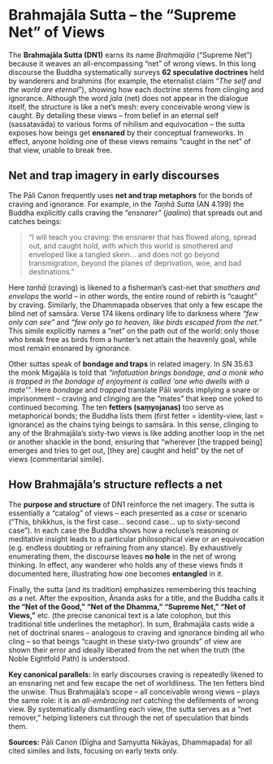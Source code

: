 
# Brahmajāla Sutta – the “Supreme Net” of Views

The **Brahmajāla Sutta (DN1)** earns its name *Brahmajāla* (“Supreme Net”) because it weaves an all-encompassing “net” of wrong views.  In this long discourse the Buddha systematically surveys **62 speculative doctrines** held by wanderers and brahmins (for example, the eternalist claim “*The self and the world are eternal*”), showing how each doctrine stems from clinging and ignorance.  Although the word *jala* (net) does not appear in the dialogue itself, the structure is like a net’s mesh: every conceivable wrong view is caught.  By detailing these views – from belief in an eternal self (sassatavāda) to various forms of nihilism and equivocation – the sutta exposes how beings get **ensnared** by their conceptual frameworks.  In effect, anyone holding one of these views remains “caught in the net” of that view, unable to break free.

## Net and trap imagery in early discourses

The Pāli Canon frequently uses **net and trap metaphors** for the bonds of craving and ignorance.  For example, in the *Taṇhā Sutta* (AN 4.199) the Buddha explicitly calls craving the *“ensnarer”* (*jaalino*) that spreads out and catches beings:

> “I will teach you craving: the ensnarer that has flowed along, spread out, and caught hold, with which this world is smothered and enveloped like a tangled skein… and does not go beyond transmigration, beyond the planes of deprivation, woe, and bad destinations.”

Here *tanhā* (craving) is likened to a fisherman’s cast-net that *smothers and envelops* the world – in other words, the entire round of rebirth is “caught” by craving.  Similarly, the Dhammapada observes that only a few escape the blind net of samsāra.  Verse 174 likens ordinary life to darkness where *“few only can see”* and *“few only go to heaven, like birds escaped from the net.”*  This simile explicitly names a “net” on the path out of the world: only those who break free as birds from a hunter’s net attain the heavenly goal, while most remain ensnared by ignorance.

Other suttas speak of **bondage and traps** in related imagery.  In SN 35.63 the monk Migajāla is told that *“infatuation brings bondage, and a monk who is trapped in the bondage of enjoyment is called ‘one who dwells with a mate’”*.  Here *bondage* and *trapped* translate Pāli words implying a snare or imprisonment – craving and clinging are the “mates” that keep one yoked to continued becoming.  The ten **fetters (saṃyojanas)** too serve as metaphorical bonds; the Buddha lists them (first fetter = identity-view, last = ignorance) as the chains tying beings to saṃsāra.  In this sense, clinging to any of the Brahmajāla’s sixty-two views is like adding another loop in the net or another shackle in the bond, ensuring that “wherever \[the trapped being] emerges and tries to get out, \[they are] caught and held” by the net of views (commentarial simile).

## How Brahmajāla’s structure reflects a net

The **purpose and structure** of DN1 reinforce the net imagery.  The sutta is essentially a “catalog” of views – each presented as a *case* or scenario (“This, bhikkhus, is the first case… second case… up to sixty-second case”). In each case the Buddha shows how a recluse’s reasoning or meditative insight leads to a particular philosophical view or an equivocation (e.g. endless doubting or refraining from any stance). By exhaustively enumerating them, the discourse leaves **no hole** in the net of wrong thinking.  In effect, any wanderer who holds any of these views finds it documented here, illustrating how one becomes **entangled** in it.

Finally, the sutta (and its tradition) emphasizes remembering this teaching *as* a net.  After the exposition, Ānanda asks for a title, and the Buddha calls it **the “Net of the Good,” “Net of the Dhamma,” “Supreme Net,” “Net of Views,”** etc. (the precise canonical text is a late colophon, but this traditional title underlines the metaphor).  In sum, Brahmajāla casts wide a net of doctrinal snares – analogous to craving and ignorance binding all who cling – so that beings “caught in these sixty-two grounds” of view are shown their error and ideally liberated from the net when the truth (the Noble Eightfold Path) is understood.

**Key canonical parallels:** In early discourses craving is repeatedly likened to an ensnaring net and few escape the net of worldliness.  The ten fetters bind the unwise.  Thus Brahmajāla’s scope – all conceivable wrong views – plays the same role: it is an *all-embracing net* catching the defilements of wrong view. By systematically dismantling each view, the sutta serves as a “net remover,” helping listeners cut through the net of speculation that binds them.

**Sources:** Pāli Canon (Dīgha and Saṃyutta Nikāyas, Dhammapada) for all cited similes and lists, focusing on early texts only.

